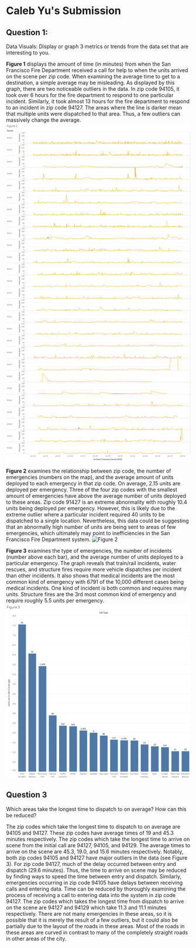 # Caleb Yu's Submission

## Question 1:
Data Visuals: Display or graph 3 metrics or trends from the data set that are interesting to you.

**Figure 1** displays the amount of time (in minutes) from when the San Francisco Fire Department received a call for help to when the units arrived on the scene per zip code.  When examining the average time to get to a destination, a simple average may be misleading.  As displayed by this graph, there are two noticeable outliers in the data.  In zip code 94105, it took over 6 hours for the fire department to respond to one particular incident.  Similarly, it took almost 13 hours for the fire department to respond to an incident in zip code 94127.  The areas where the line is darker mean that multiple units were dispatched to that area.  Thus, a few outliers can massively change the average.
![Figure 1](https://github.com/Cable-2-5/Internship-Projects/blob/master/images/Figure%201.png)

**Figure 2** examines the relationship between zip code, the number of emergencies (numbers on the map), and the average amount of units deployed to each emergency in that zip code.  On average, 2.15 units are deployed per emergency.  Three of the four zip codes with the smallest amount of emergencies have above the average number of units deployed to these areas.  Zip code 91427 is an extreme abnormality with roughly 10.4 units being deployed per emergency.  However, this is likely due to the extreme outlier where a particular incident required 40 units to be dispatched to a single location.  Nevertheless, this data could be suggesting that an abnormally high number of units are being sent to areas of few emergencies, which ultimately may point to inefficiencies in the San Francisco Fire Department system.
![Figure 2](https://cable-2-5.github.io/images/Figure%202.png)

**Figure 3** examines the type of emergencies, the number of incidents (number above each bar), and the average number of units deployed to a particular emergency.  The graph reveals that train/rail incidents, water rescues, and structure fires require more vehicle dispatches per incident than other incidents.  It also shows that medical incidents are the most common kind of emergency with 6791 of the 10,000 different cases being medical incidents.  One kind of incident is both common and requires many units.  Structure fires are the 3rd most common kind of emergency and require roughly 5.5 units per emergency.  
![Figure 3](https://github.com/Cable-2-5/Internship-Projects/blob/master/images/Figure%203.png)


## Question 3
Which areas take the longest time to dispatch to on average? How can this be reduced?

The zip codes which take the longest time to dispatch to on average are 94105 and 94127.  These zip codes have average times of 19 and 45.3 minutes respectively.  The zip codes which take the longest time to arrive on scene from the initial call are 94127, 94105, and 94129.  The average times to arrive on the scene are 45.3, 19.0, and 15.6 minutes respectively.
Notably, both zip codes 94105 and 94127 have major outliers in the data (see Figure 3).  For zip code 94127, much of the delay occurred between entry and dispatch (29.6 minutes).  Thus, the time to arrive on scene may be reduced by finding ways to speed the time between entry and dispatch.  Similarly, emergencies occurring in zip code 94105 have delays between receiving calls and entering data.  Time can be reduced by thoroughly examining the process of receiving a call to entering data into the system in zip code 94127.
The zip codes which takes the longest time from dispatch to arrive on the scene are 94127 and 94129 which take 11.3 and 11.1 minutes respectively.  There are not many emergencies in these areas, so it is possible that it is merely the result of a few outliers, but it could also be partially due to the layout of the roads in these areas.  Most of the roads in these areas are curved in contrast to many of the completely straight roads in other areas of the city. 

